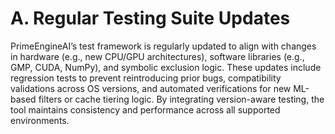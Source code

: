 # A. Regular Testing Suite Updates

PrimeEngineAI’s test framework is regularly updated to align with changes in hardware (e.g., new CPU/GPU architectures), software libraries (e.g., GMP, CUDA, NumPy), and symbolic exclusion logic. These updates include regression tests to prevent reintroducing prior bugs, compatibility validations across OS versions, and automated verifications for new ML-based filters or cache tiering logic. By integrating version-aware testing, the tool maintains consistency and performance across all supported environments.

